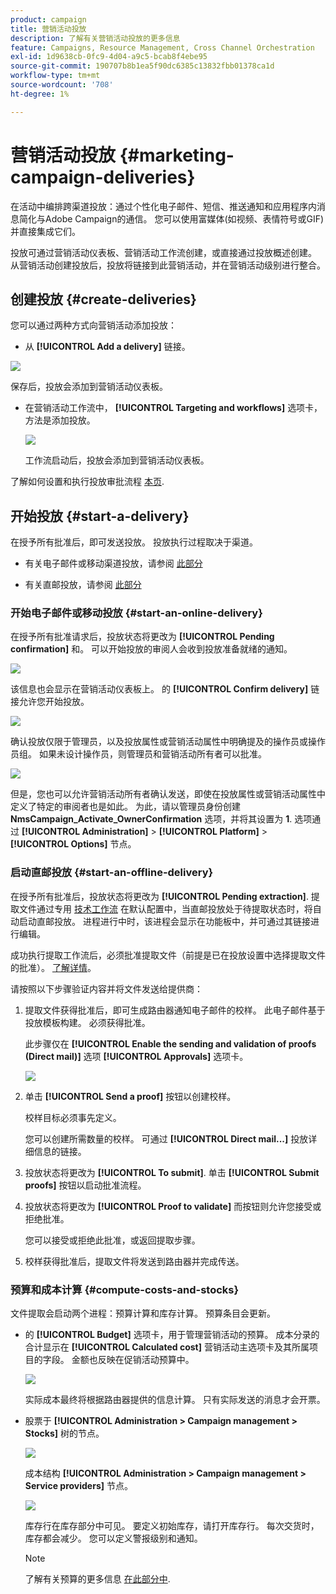 ```yaml
---
product: campaign
title: 营销活动投放
description: 了解有关营销活动投放的更多信息
feature: Campaigns, Resource Management, Cross Channel Orchestration
exl-id: 1d9638cb-0fc9-4d04-a9c5-bcab8f4ebe95
source-git-commit: 190707b8b1ea5f90dc6385c13832fbb01378ca1d
workflow-type: tm+mt
source-wordcount: '708'
ht-degree: 1%

---
```


# 营销活动投放 {#marketing-campaign-deliveries}

在活动中编排跨渠道投放：通过个性化电子邮件、短信、推送通知和应用程序内消息简化与Adobe Campaign的通信。 您可以使用富媒体(如视频、表情符号或GIF)并直接集成它们。

投放可通过营销活动仪表板、营销活动工作流创建，或直接通过投放概述创建。 从营销活动创建投放后，投放将链接到此营销活动，并在营销活动级别进行整合。

## 创建投放 {#create-deliveries}

您可以通过两种方式向营销活动添加投放：

* 从 **[!UICONTROL Add a delivery]** 链接。

![](assets/campaign_op_add_delivery.png)

保存后，投放会添加到营销活动仪表板。

* 在营销活动工作流中， **[!UICONTROL Targeting and workflows]** 选项卡，方法是添加投放。

   ![](assets/campaign-wf-delivery.png)

   工作流启动后，投放会添加到营销活动仪表板。

了解如何设置和执行投放审批流程 [本页](marketing-campaign-approval.md).

## 开始投放 {#start-a-delivery}

在授予所有批准后，即可发送投放。 投放执行过程取决于渠道。

* 有关电子邮件或移动渠道投放，请参阅 [此部分](#start-an-online-delivery)

* 有关直邮投放，请参阅 [此部分](#start-an-offline-delivery)

### 开始电子邮件或移动投放 {#start-an-online-delivery}

在授予所有批准请求后，投放状态将更改为 **[!UICONTROL Pending confirmation]** 和。 可以开始投放的审阅人会收到投放准备就绪的通知。

![](assets/confirm-delivery.png)

该信息也会显示在营销活动仪表板上。 的 **[!UICONTROL Confirm delivery]** 链接允许您开始投放。

![](assets/confirm-delivery-from-dashboard.png)

确认投放仅限于管理员，以及投放属性或营销活动属性中明确提及的操作员或操作员组。 如果未设计操作员，则管理员和营销活动所有者可以批准。

![](assets/select-delivery-reviewers.png)

但是，您也可以允许营销活动所有者确认发送，即使在投放属性或营销活动属性中定义了特定的审阅者也是如此。 为此，请以管理员身份创建 **NmsCampaign_Activate_OwnerConfirmation** 选项，并将其设置为 **1**. 选项通过 **[!UICONTROL Administration]** > **[!UICONTROL Platform]** > **[!UICONTROL Options]** 节点。


### 启动直邮投放 {#start-an-offline-delivery}

在授予所有批准后，投放状态将更改为 **[!UICONTROL Pending extraction]**. 提取文件通过专用 [技术工作流](../workflow/technical-workflows.md) 在默认配置中，当直邮投放处于待提取状态时，将自动启动直邮投放。 进程进行中时，该进程会显示在功能板中，并可通过其链接进行编辑。

成功执行提取工作流后，必须批准提取文件（前提是已在投放设置中选择提取文件的批准）。 [了解详情](marketing-campaign-approval.md#approving-an-extraction-file)。

请按照以下步骤验证内容并将文件发送给提供商：

1. 提取文件获得批准后，即可生成路由器通知电子邮件的校样。 此电子邮件基于投放模板构建。 必须获得批准。

   此步骤仅在 **[!UICONTROL Enable the sending and validation of proofs (Direct mail)]** 选项 **[!UICONTROL Approvals]** 选项卡。

   ![](assets/enable-proof-validation.png)

1. 单击 **[!UICONTROL Send a proof]** 按钮以创建校样。

   校样目标必须事先定义。

   您可以创建所需数量的校样。 可通过 **[!UICONTROL Direct mail...]** 投放详细信息的链接。

1. 投放状态将更改为 **[!UICONTROL To submit]**. 单击 **[!UICONTROL Submit proofs]** 按钮以启动批准流程。

1. 投放状态将更改为 **[!UICONTROL Proof to validate]** 而按钮则允许您接受或拒绝批准。

   您可以接受或拒绝此批准，或返回提取步骤。

1. 校样获得批准后，提取文件将发送到路由器并完成传送。

### 预算和成本计算 {#compute-costs-and-stocks}

文件提取会启动两个进程：预算计算和库存计算。 预算条目会更新。

* 的 **[!UICONTROL Budget]** 选项卡，用于管理营销活动的预算。 成本分录的合计显示在 **[!UICONTROL Calculated cost]** 营销活动主选项卡及其所属项目的字段。 金额也反映在促销活动预算中。

   ![](assets/campaign-budget-tab.png)

   实际成本最终将根据路由器提供的信息计算。 只有实际发送的消息才会开票。

* 股票于 **[!UICONTROL Administration > Campaign management > Stocks]** 树的节点。

   ![](assets/campaign-stocks.png)

   成本结构 **[!UICONTROL Administration > Campaign management > Service providers]** 节点。

   ![](assets/campaign-service-providers.png)

   库存行在库存部分中可见。 要定义初始库存，请打开库存行。 每次交货时，库存都会减少。 您可以定义警报级别和通知。


   >[!NOTE]
   >
   >了解有关预算的更多信息 [在此部分中](providers--stocks-and-budgets.md).
